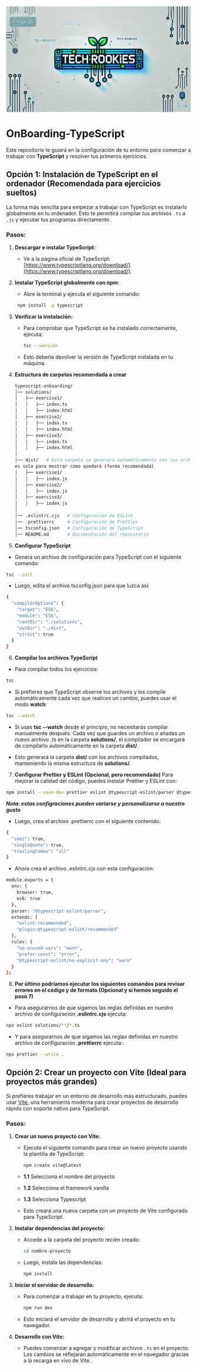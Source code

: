 ![Logo](assets/img/rookiesLogoPanoramico.jpg)

# OnBoarding-TypeScript

Este repositorio te guiará en la configuración de tu entorno para comenzar a trabajar con **TypeScript** y resolver tus primeros ejercicios.

## Opción 1: Instalación de TypeScript en el ordenador (Recomendada para ejercicios sueltos)

La forma más sencilla para empezar a trabajar con TypeScript es instalarlo globalmente en tu ordenador. Esto te permitirá compilar tus archivos `.ts` a `.js` y ejecutar tus programas directamente.

### Pasos:

1. **Descargar e instalar TypeScript:**

   - Ve a la página oficial de TypeScript: [https://www.typescriptlang.org/download/](https://www.typescriptlang.org/download/).

2. **Instalar TypeScript globalmente con npm:**

   - Abre la terminal y ejecuta el siguiente comando:

    ```bash
     npm install -g typescript
     ```

3. **Verificar la instalación:**

   - Para comprobar que TypeScript se ha instalado correctamente, ejecuta:

     ```bash
     tsc --version
     ```
   - Esto debería devolver la versión de TypeScript instalada en tu máquina.

4. **Estructura de carpetas recomendada a crear**

   ```bash
   typescript-onboarding/
   │── solutions/
   │   ├── exercise1/
   │   │   ├── index.ts
   │   │   ├── index.html
   │   ├── exercise2/
   │   │   ├── index.ts
   │   │   ├── index.html
   │   ├── exercise3/
   │   │   ├── index.ts
   │   │   ├── index.html
   │
   │── dist/   # Esta carpeta se generará automáticamente con los archivos compilados asi que no hace falta que la crees,
   es solo para mostrar como quedará (forma recomendada)
   │   ├── exercise1/
   │   │   ├── index.js
   │   ├── exercise2/
   │   │   ├── index.js
   │   ├── exercise3/
   │   │   ├── index.js
   │
   │── .eslintrc.cjs   # Configuración de ESLint
   │── .prettierrc     # Configuración de Prettier
   │── tsconfig.json   # Configuración de TypeScript
   │── README.md       # Documentación del repositorio

5. **Configurar TypeScript**

- Genera un archivo de configuración para TypeScript con el siguiente comando:

```bash
tsc --init
```
- Luego, edita el archivo tsconfig.json para que luzca así:

```bash
{
  "compilerOptions": {
    "target": "ES6",
    "module": "ES6",
    "rootDir": "./solutions",
    "outDir": "./dist",
    "strict": true
  }
}
```

6. **Compilar los archivos TypeScript**
- Para compilar todos los ejercicios:

```bash
tsc
```

- Si prefieres que TypeScript observe los archivos y los compile automáticamente cada vez que realices un cambio, puedes usar el modo **watch**:
```bash
tsc --watch
```
- Si usas **tsc --watch** desde el principio, no necesitarás compilar manualmente después. Cada vez que guardes un archivo o añadas un nuevo archivo .ts en la carpeta **solutions/**, el compilador se encargará de compilarlo automáticamente en la carpeta **dist/**.

- Esto generará la carpeta **dist/** con los archivos compilados, manteniendo la misma estructura de **solutions/**.

7. **Configurar Prettier y ESLint (Opcional, pero recomendado)**
Para mejorar la calidad del código, puedes instalar Prettier y ESLint con:

```bash
npm install --save-dev prettier eslint @typescript-eslint/parser @typescript-eslint/eslint-plugin
```
***Nota: estas configraciones pueden variarse y personalizarse a nuestro gusto***

- Luego, crea el archivo .prettierrc con el siguiente contenido:
```bash
{
  "semi": true,
  "singleQuote": true,
  "trailingComma": "all"
}
```
- Ahora crea el archivo .eslintrc.cjs con esta configuración:

```bash
module.exports = {
  env: {
    browser: true,
    es6: true
  },
  parser: "@typescript-eslint/parser",
  extends: [
    "eslint:recommended",
    "plugin:@typescript-eslint/recommended"
  ],
  rules: {
    "no-unused-vars": "warn",
    "prefer-const": "error",
    "@typescript-eslint/no-explicit-any": "warn"
  }
};
```

8. **Por último podríamos ejecutar los siguientes comandos para revisar errores en el código y de formato (Opcional y si hemos seguido el paso 7)**

- Para asegurarnos de que sigamos las reglas definidas en nuestro archivo de configuración **.eslintrc.cjs** ejecuta:
```bash
npx eslint solutions/**/*.ts
```

- Y para asegurarnos de que sigamos las reglas definidas en nuestro archivo de configuración **.prettierrc** ejecuta::
```bash
npx prettier --write .
```

## Opción 2: Crear un proyecto con Vite (Ideal para proyectos más grandes)

Si prefieres trabajar en un entorno de desarrollo más estructurado, puedes usar [Vite](https://vitejs.dev/), una herramienta moderna para crear proyectos de desarrollo rápido con soporte nativo para TypeScript.

### Pasos:

1. **Crear un nuevo proyecto con Vite:**
   - Ejecuta el siguiente comando para crear un nuevo proyecto usando la plantilla de TypeScript:

     ```bash
     npm create vite@latest
     ```
    - **1.1** Selecciona el nombre del proyecto
    - **1.2** Selecciona el framework vanilla
    - **1.3** Selecciona Typescript

    - Esto creará una nueva carpeta con un proyecto de Vite configurado para TypeScript.
   

2. **Instalar dependencias del proyecto:**
   - Accede a la carpeta del proyecto recién creado:

     ```bash
     cd nombre-proyecto
     ```

   - Luego, instala las dependencias:

     ```bash
     npm install
     ```

3. **Iniciar el servidor de desarrollo:**
   - Para comenzar a trabajar en tu proyecto, ejecuta:

     ```bash
     npm run dev
     ```

   - Esto iniciará el servidor de desarrollo y abrirá el proyecto en tu navegador.

4. **Desarrollo con Vite:**
   - Puedes comenzar a agregar y modificar archivos `.ts` en el proyecto. Los cambios se reflejarán automáticamente en el navegador gracias a la recarga en vivo de Vite.
